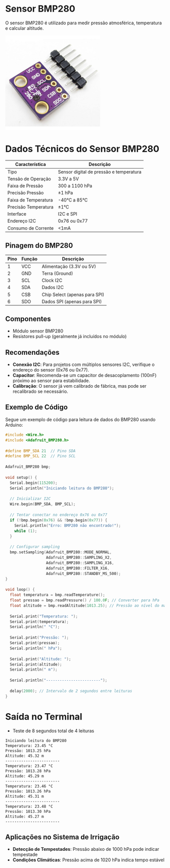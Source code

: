 # Sensor BMP280

O sensor BMP280 é utilizado para medir pressão atmosférica, temperatura e calcular altitude.

<img src="BMP280.jpg" alt="Sensor BMP280" width="300">

# Dados Técnicos do Sensor BMP280

| Característica        | Descrição                              |
|-----------------------|----------------------------------------|
| Tipo                  | Sensor digital de pressão e temperatura |
| Tensão de Operação    | 3.3V a 5V                             |
| Faixa de Pressão      | 300 a 1100 hPa                       |
| Precisão Pressão      | ±1 hPa                                |
| Faixa de Temperatura  | -40°C a 85°C                          |
| Precisão Temperatura  | ±1°C                                  |
| Interface             | I2C e SPI                             |
| Endereço I2C          | 0x76 ou 0x77                         |
| Consumo de Corrente   | <1mA                                  |

## Pinagem do BMP280

| Pino | Função          | Descrição                             |
|------|-----------------|---------------------------------------|
| 1    | VCC             | Alimentação (3.3V ou 5V)             |
| 2    | GND             | Terra (Ground)                       |
| 3    | SCL             | Clock I2C                            |
| 4    | SDA             | Dados I2C                            |
| 5    | CSB             | Chip Select (apenas para SPI)        |
| 6    | SDO             | Dados SPI (apenas para SPI)          |

## Componentes
- Módulo sensor BMP280
- Resistores pull-up (geralmente já incluídos no módulo)

## Recomendações

- **Conexão I2C**: Para projetos com múltiplos sensores I2C, verifique o endereço do sensor (0x76 ou 0x77).
- **Capacitor**: Recomenda-se um capacitor de desacoplamento (100nF) próximo ao sensor para estabilidade.
- **Calibração**: O sensor já vem calibrado de fábrica, mas pode ser recalibrado se necessário.

## Exemplo de Código

Segue um exemplo de código para leitura de dados do BMP280 usando Arduino:

```cpp
#include <Wire.h>
#include <Adafruit_BMP280.h>

#define BMP_SDA 21  // Pino SDA
#define BMP_SCL 22  // Pino SCL

Adafruit_BMP280 bmp;

void setup() {
  Serial.begin(115200);
  Serial.println("Iniciando leitura do BMP280");
  
  // Inicializar I2C
  Wire.begin(BMP_SDA, BMP_SCL);
  
  // Tentar conectar no endereço 0x76 ou 0x77
  if (!bmp.begin(0x76) && !bmp.begin(0x77)) {
    Serial.println("Erro: BMP280 não encontrado!");
    while (1);
  }
  
  // Configurar sampling
  bmp.setSampling(Adafruit_BMP280::MODE_NORMAL,
                  Adafruit_BMP280::SAMPLING_X2,
                  Adafruit_BMP280::SAMPLING_X16,
                  Adafruit_BMP280::FILTER_X16,
                  Adafruit_BMP280::STANDBY_MS_500);
}

void loop() {
  float temperatura = bmp.readTemperature();
  float pressao = bmp.readPressure() / 100.0F; // Converter para hPa
  float altitude = bmp.readAltitude(1013.25); // Pressão ao nível do mar

  Serial.print("Temperatura: ");
  Serial.print(temperatura);
  Serial.println(" °C");
  
  Serial.print("Pressão: ");
  Serial.print(pressao);
  Serial.println(" hPa");
  
  Serial.print("Altitude: ");
  Serial.print(altitude);
  Serial.println(" m");
  
  Serial.println("------------------------");
  
  delay(2000); // Intervalo de 2 segundos entre leituras
}
```

# Saída no Terminal

- Teste de 8 segundos total de 4 leituras

```
Iniciando leitura do BMP280
Temperatura: 23.45 °C
Pressão: 1013.25 hPa
Altitude: 45.32 m
------------------------
Temperatura: 23.47 °C
Pressão: 1013.28 hPa
Altitude: 45.29 m
------------------------
Temperatura: 23.46 °C
Pressão: 1013.26 hPa
Altitude: 45.31 m
------------------------
Temperatura: 23.48 °C
Pressão: 1013.30 hPa
Altitude: 45.27 m
------------------------
```

## Aplicações no Sistema de Irrigação

- **Detecção de Tempestades**: Pressão abaixo de 1000 hPa pode indicar tempestade
- **Condições Climáticas**: Pressão acima de 1020 hPa indica tempo estável